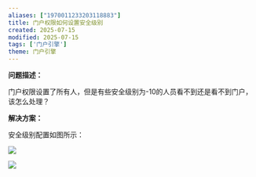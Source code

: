 ```yaml
---
aliases: ["1970011233203118883"]
title: 门户权限如何设置安全级别
created: 2025-07-15
modified: 2025-07-15
tags: ['门户引擎']
theme: 门户引擎
---
```


**问题描述：**

门户权限设置了所有人，但是有些安全级别为-10的人员看不到还是看不到门户，该怎么处理？

**解决方案：**

安全级别配置如图所示：

![](f4aad4610e4dcd5255862e12c92dc7a2.jpg)

![](cb3ac10397ffdf9fc03ea293aacef17c.jpg)